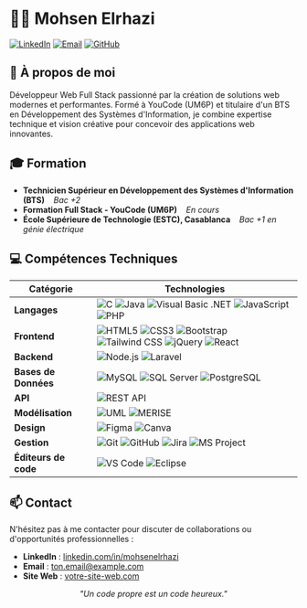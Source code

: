 # 👨‍💻 Mohsen Elrhazi

[![LinkedIn](https://img.shields.io/badge/LinkedIn-0077B5?style=for-the-badge&logo=linkedin&logoColor=white)](https://linkedin.com/in/mohsenelrhazi)
[![Email](https://img.shields.io/badge/Email-D14836?style=for-the-badge&logo=gmail&logoColor=white)](mailto:ton.email@example.com)
[![GitHub](https://img.shields.io/badge/GitHub-100000?style=for-the-badge&logo=github&logoColor=white)](https://github.com/ton-lien)

## 🚀 À propos de moi
Développeur Web Full Stack passionné par la création de solutions web modernes et performantes. Formé à YouCode (UM6P) et titulaire d'un BTS en Développement des Systèmes d'Information, je combine expertise technique et vision créative pour concevoir des applications web innovantes.

## 🎓 Formation
- **Technicien Supérieur en Développement des Systèmes d'Information (BTS)**&nbsp;&nbsp;&nbsp;&nbsp;*Bac +2*
- **Formation Full Stack - YouCode (UM6P)**&nbsp;&nbsp;&nbsp;&nbsp;*En cours*
- **École Supérieure de Technologie (ESTC), Casablanca**&nbsp;&nbsp;&nbsp;&nbsp;*Bac +1 en génie électrique*

## 💻 Compétences Techniques

| Catégorie | Technologies |
|-----------|-------------|
| **Langages** | ![C](https://img.shields.io/badge/C-00599C?style=for-the-badge&logo=c&logoColor=white) ![Java](https://img.shields.io/badge/Java-ED8B00?style=for-the-badge&logo=java&logoColor=white) ![Visual Basic .NET](https://img.shields.io/badge/VB.NET-5C2D91?style=for-the-badge&logo=.net&logoColor=white) ![JavaScript](https://img.shields.io/badge/JavaScript-F7DF1E?style=for-the-badge&logo=javascript&logoColor=black) ![PHP](https://img.shields.io/badge/PHP-777BB4?style=for-the-badge&logo=php&logoColor=white) |
| **Frontend** | ![HTML5](https://img.shields.io/badge/HTML5-E34F26?style=for-the-badge&logo=html5&logoColor=white) ![CSS3](https://img.shields.io/badge/CSS3-1572B6?style=for-the-badge&logo=css3&logoColor=white) ![Bootstrap](https://img.shields.io/badge/Bootstrap-563D7C?style=for-the-badge&logo=bootstrap&logoColor=white) ![Tailwind CSS](https://img.shields.io/badge/Tailwind_CSS-38B2AC?style=for-the-badge&logo=tailwind-css&logoColor=white) ![jQuery](https://img.shields.io/badge/jQuery-0769AD?style=for-the-badge&logo=jquery&logoColor=white) ![React](https://img.shields.io/badge/React-20232A?style=for-the-badge&logo=react&logoColor=61DAFB) |
| **Backend** | ![Node.js](https://img.shields.io/badge/Node.js-43853D?style=for-the-badge&logo=node.js&logoColor=white) ![Laravel](https://img.shields.io/badge/Laravel-FF2D20?style=for-the-badge&logo=laravel&logoColor=white) |
| **Bases de Données** | ![MySQL](https://img.shields.io/badge/MySQL-005C84?style=for-the-badge&logo=mysql&logoColor=white) ![SQL Server](https://img.shields.io/badge/Microsoft_SQL_Server-CC2927?style=for-the-badge&logo=microsoft-sql-server&logoColor=white) ![PostgreSQL](https://img.shields.io/badge/PostgreSQL-316192?style=for-the-badge&logo=postgresql&logoColor=white) |
| **API** | ![REST API](https://img.shields.io/badge/REST_API-009688?style=for-the-badge&logo=fastapi&logoColor=white) |
| **Modélisation** | ![UML](https://img.shields.io/badge/UML-FB7A24?style=for-the-badge&logo=uml&logoColor=white) ![MERISE](https://img.shields.io/badge/MERISE-0078D4?style=for-the-badge&logo=merise&logoColor=white) |
| **Design** | ![Figma](https://img.shields.io/badge/Figma-F24E1E?style=for-the-badge&logo=figma&logoColor=white) ![Canva](https://img.shields.io/badge/Canva-00C4CC?style=for-the-badge&logo=canva&logoColor=white) |
| **Gestion** | ![Git](https://img.shields.io/badge/Git-F05032?style=for-the-badge&logo=git&logoColor=white) ![GitHub](https://img.shields.io/badge/GitHub-100000?style=for-the-badge&logo=github&logoColor=white) ![Jira](https://img.shields.io/badge/Jira-0052CC?style=for-the-badge&logo=jira&logoColor=white) ![MS Project](https://img.shields.io/badge/MS_Project-217346?style=for-the-badge&logo=microsoft-office&logoColor=white) |
| **Éditeurs de code** | ![VS Code](https://img.shields.io/badge/VS_Code-007ACC?style=for-the-badge&logo=visual-studio-code&logoColor=white) ![Eclipse](https://img.shields.io/badge/Eclipse-2C2255?style=for-the-badge&logo=eclipse&logoColor=white) |

## 📫 Contact

N'hésitez pas à me contacter pour discuter de collaborations ou d'opportunités professionnelles :

- **LinkedIn** : [linkedin.com/in/mohsenelrhazi](https://linkedin.com/in/mohsenelrhazi)
- **Email** : ton.email@example.com
- **Site Web** : [votre-site-web.com](https://votre-site-web.com)

<p align="center">
  <i>"Un code propre est un code heureux."</i><br>
</p>
